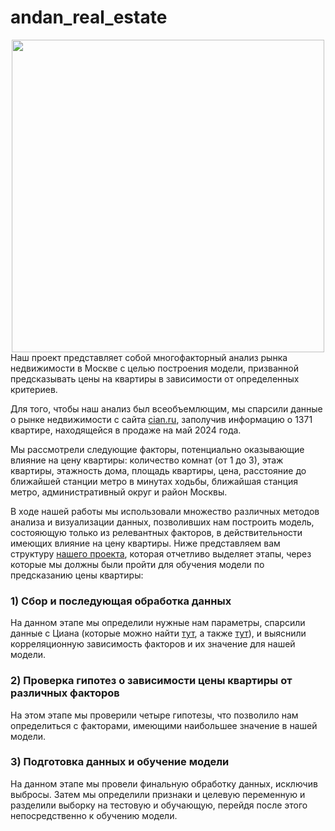 # andan_real_estate
<center>
<img src='https://i.gifer.com/pXx.gif' align='center' width="500x">
</center>
Наш проект представляет собой многофакторный анализ рынка недвижимости в Москве с целью построения модели, призванной предсказывать цены на квартиры в зависимости от определенных критериев.  

Для того, чтобы наш анализ был всеобъемлющим, мы спарсили данные о рынке недвижимости с сайта [cian.ru](https://www.cian.ru), заполучив информацию о 1371 квартире, находящейся в продаже на май 2024 года.  

Мы рассмотрели следующие факторы, потенциально оказывающие влияние на цену квартиры: количество комнат (от 1 до 3), этаж квартиры, этажность дома, площадь квартиры, цена, расстояние до ближайшей станции метро в минутах ходьбы, ближайшая станция метро, административный округ и район Москвы.  

В ходе нашей работы мы использовали множество различных методов анализа и визуализации данных, позволивших нам построить модель, состояющую только из релевантных факторов, в действительности имеющих влияние на цену квартиры. Ниже представляем вам структуру [нашего проекта](EDA_и_обучение_модели.ipynb), которая отчетливо выделяет этапы, через которые мы должны были пройти для обучения модели по предсказанию цены квартиры:  
### 1) Сбор и последующая обработка данных  
На данном этапе мы определили нужные нам параметры, спарсили данные с Циана (которые можно найти [тут](dataset_cian_itog.csv), а также  [тут](Парсинг.ipynb)), и выяснили корреляционную зависимость факторов и их значение для нашей модели.
### 2) Проверка гипотез о зависимости цены квартиры от различных факторов
На этом этапе мы проверили четыре гипотезы, что позволило нам определиться с факторами, имеющими наибольшее значение в нашей модели.
### 3) Подготовка данных и обучение модели
На данном этапе мы провели финальную обработку данных, исключив выбросы. Затем мы определили признаки и целевую переменную и разделили выборку на тестовую и обучающую, перейдя после этого непосредственно к обучению модели.



